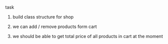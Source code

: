 task 

1. build class structure for shop   

2. we can add / remove products form cart 

3. we should be able to get total price of all products in cart at the moment 
